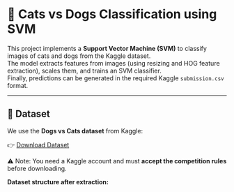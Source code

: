 # 🐾 Cats vs Dogs Classification using SVM

This project implements a **Support Vector Machine (SVM)** to classify images of cats and dogs from the Kaggle dataset.  
The model extracts features from images (using resizing and HOG feature extraction), scales them, and trains an SVM classifier.  
Finally, predictions can be generated in the required Kaggle `submission.csv` format.

---

## 📂 Dataset

We use the **Dogs vs Cats dataset** from Kaggle:  

👉 [Download Dataset](https://www.kaggle.com/c/dogs-vs-cats/data)  

⚠️ Note: You need a Kaggle account and must **accept the competition rules** before downloading.  

**Dataset structure after extraction:**

